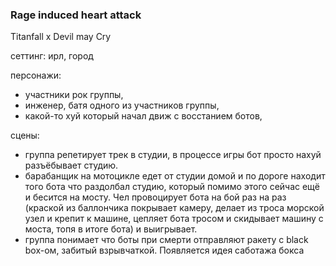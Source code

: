 ### Rage induced heart attack

Titanfall x Devil may Cry

сеттинг: ирл, город

персонажи:

- участники рок группы,
- инженер, батя одного из участников группы,
- какой-то хуй который начал движ с восстанием ботов,

сцены:

- группа репетирует трек в студии, в процессе игры бот просто нахуй разъёбывает студию.
- барабанщик на мотоцикле едет от студии домой и по дороге находит того бота что раздолбал студию, который помимо этого сейчас ещё и бесится на мосту. Чел провоцирует бота на бой раз на раз (краской из баллончика покрывает камеру, делает из троса морской узел и крепит к машине, цепляет бота тросом и скидывает машину с моста, топя в итоге бота) и выигрывает.
- группа понимает что боты при смерти отправляют ракету с black box-ом, забитый взрывчаткой. Появляется идея саботажа бокса 